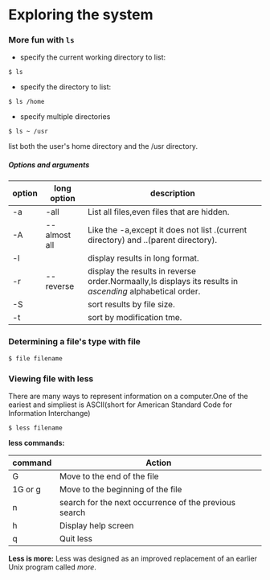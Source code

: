 # Exploring the system
### More fun with `ls`
* specify the current working directory to list:
```
$ ls
```

* specify the directory to list:
```
$ ls /home
```

* specify multiple directories
```
$ ls ~ /usr
```
list both the user's home directory and the /usr directory.

##### Options and arguments

| option | long option | description
| ------ | ----------- | -----------
| -a     | -all | List all files,even files that are hidden.
| -A | --almost all | Like the -a,except it does not list .(current directory) and ..(parent directory).
| -l | | display results in long format.
| -r | --reverse | display the results in reverse order.Normaally,ls displays its results in *ascending* alphabetical order.
| -S | | sort results by file size.
| -t | | sort by modification tme.

### Determining a file's type with file
```
$ file filename
```

### Viewing file with less
There are many ways to represent information on a computer.One of the eariest and simpliest is ASCII(short for American Standard Code for Information Interchange)
```
$ less filename
```
**less commands:**

| command | Action
| ------- | ------
| G | Move to the end of the file
| 1G or g | Move to the beginning of the file
| n | search for the next occurrence of the previous search
| h | Display help screen
| q | Quit less

**Less is more:**
Less was designed as an improved replacement of an earlier Unix program called *more*.
